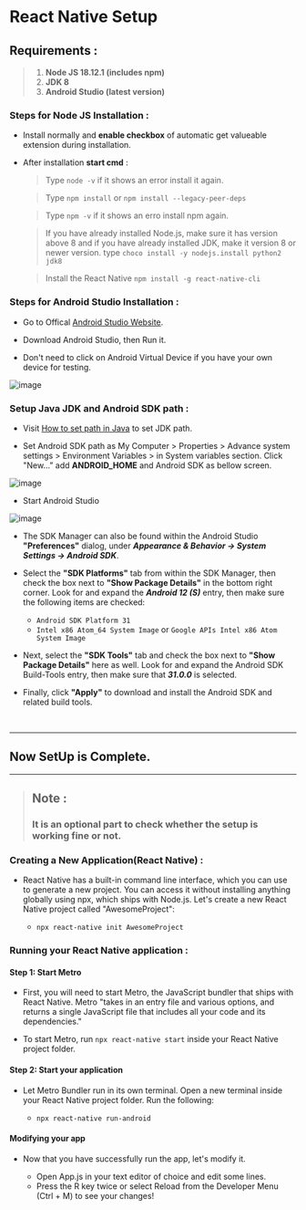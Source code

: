 # React Native Setup

## Requirements :
> 1. **Node JS 18.12.1 (includes npm)**
> 2. **JDK 8**
> 3. **Android Studio (latest version)**

### Steps for Node JS Installation :
 
 - Install normally and **enable checkbox** of automatic get valueable extension during installation.

- After installation **start cmd** :
    
    > Type `node -v` if it shows an error install it again.

    > Type `npm install` or `npm install --legacy-peer-deps`
    
    > Type `npm -v` if it shows an erro install npm again.

    > If you have already installed Node.js, make sure it has version above 8 and if you have already installed JDK, make it version 8 or newer version.
    type `choco install -y nodejs.install python2 jdk8` 

    > Install the React Native ```npm install -g react-native-cli```

### Steps for Android Studio Installation :

- Go to Offical [Android Studio Website](https://developer.android.com/studio/).

- Download Android Studio, then Run it.

- Don't need to click on Android Virtual Device if you have your own device for testing.

![image](https://user-images.githubusercontent.com/81229551/204074544-a8b79bcb-b6c1-4448-8fed-e6ab28ab4400.png)

### Setup Java JDK and Android SDK path :

- Visit [How to set path in Java](https://www.javatpoint.com/how-to-set-path-in-java) to set JDK path.

- Set Android SDK path as My Computer > Properties > Advance system settings > Environment Variables > in System variables section. Click "New..." add **ANDROID_HOME** and Android SDK as bellow screen.

![image](https://user-images.githubusercontent.com/81229551/204074734-e2b5be29-dbc1-49e8-94f3-68c79f56f575.png)

- Start Android Studio

![image](https://user-images.githubusercontent.com/81229551/204074809-1afbd4c5-4971-4502-9aeb-6eb06eb97a7b.png)

- The SDK Manager can also be found within the Android Studio **"Preferences"** dialog, under ***Appearance & Behavior → System Settings → Android SDK***.

- Select the **"SDK Platforms"** tab from within the SDK Manager, then check the box next to **"Show Package Details"** in the bottom right corner. Look for and expand the ***Android 12 (S)*** entry, then make sure the following items are checked:

  - ```Android SDK Platform 31```
  - ```Intel x86 Atom_64 System Image``` or ```Google APIs Intel x86 Atom System Image```

- Next, select the **"SDK Tools"** tab and check the box next to **"Show Package Details"** here as well. Look for and expand the Android SDK Build-Tools entry, then make sure that ***31.0.0*** is selected.

- Finally, click **"Apply"** to download and install the Android SDK and related build tools.


<br>

---
## Now SetUp is Complete.
---

> ## Note :
> ### It is an optional part to check whether the setup is working fine or not.
>

### Creating a New Application(React Native) :

- React Native has a built-in command line interface, which you can use to generate a new project. You can access it without installing anything globally using npx, which ships with Node.js. Let's create a new React Native project called "AwesomeProject":

  - ```npx react-native init AwesomeProject```

### Running your React Native application :

#### Step 1: Start Metro

- First, you will need to start Metro, the JavaScript bundler that ships with React Native. Metro "takes in an entry file and various options, and returns a single JavaScript file that includes all your code and its dependencies."

- To start Metro, run ```npx react-native start``` inside your React Native project folder.

#### Step 2: Start your application

- Let Metro Bundler run in its own terminal. Open a new terminal inside your React Native project folder. Run the following:

  - ```npx react-native run-android```

#### Modifying your app

- Now that you have successfully run the app, let's modify it.

  - Open App.js in your text editor of choice and edit some lines.
  - Press the R key twice or select Reload from the Developer Menu (Ctrl + M) to see your changes!